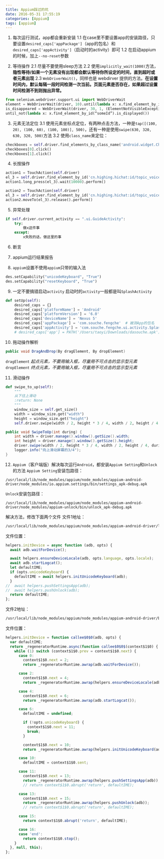```yaml
---
title: Appium踩过的坑
date: 2016-05-31 17:55:19
categories: [Appium]
tags: [appium]
---
```


1. 每次运行测试，app都会重新安装
1.1 在case里不要设置app的安装路径，只要设置``desired_caps['appPackage']``（app的包名）和``desired_caps['appActivity']``（启动时的activity）即可
1.2 在启动appium的时候，加上``--no-reset``参数

<!--more-->

2. 等待操作
2.1 尽量不要使用sleep方法
2.2 使用``implicitly_wait(1000)``方法，**隐性等待/如果一个无素没有出现都会默认等待你所设定的时间，直到超时或者元素出现**
2.3 ``WebDriverWait()``，同样也是 webdirver 提供的方法。**在设置时间内，默认每隔一段时间检测一次当前。页面元素是否存在，如果超过设置时间检测不到则抛出异常。**
``` python
from selenium.webdriver.support.ui import WebDriverWait
element = WebDriverWait(driver, 10).until(lambda x: x.find_element_by_id(“someId”))
is_disappeared = WebDriverWait(driver, 30, 1, (ElementNotVisibleException)).
until_not(lambda x: x.find_element_by_id(“someId”).is_displayed())
```

3. 元素无法定位
3.1 使用元素坐标点定位，有两种点击方法，一种是``tap([(100, 20), (100, 60), (100, 100)], 500)``，还有一种是使用``swipe(630, 320, 630, 320, 500)``方法
3.2 使用``class_name``来定位：
``` python
checkboxes = self.driver.find_elements_by_class_name('android.widget.CheckBox')     # 获取页面class_name为android.widget.CheckBox的所有元素，形成一个list
checkboxes[0].click()                                                               # 指定元素进行操作
checkboxes[1].click()                                                               # 指定元素进行操作
```

4. 长按操作
``` python
action1 = TouchAction(self.driver)
el_3 = self.driver.find_element_by_id('cn.highing.hichat:id/topic_voice_send')
action1.long_press(el_3).wait(10000).perform()
```

``` python
action2 = TouchAction(self.driver)
el_3 = self.driver.find_element_by_id('cn.highing.hichat:id/topic_voice_send')
action2.moveTo(el_3).release().perform()
```

5. 异常处理
``` python
if self.driver.current_activity == ".ui.GuideActivity":
    try:
        做x这件事
    except:
        x失败的话，做这里的事
```
6. 断言


7. appium运行结果报告


8. ``appium``设置不使用``appium``只带的输入法
``` python
des.setCapability("unicodeKeyboard", "True")
des.setCapability("resetKeyboard", "True")
```

9. 一定不要搞错启动``activity``
启动时的``activity``一般都是叫``SplashActivity``
``` python
def setUp(self):
    desired_caps = {}
    desired_caps['platformName'] = 'Android'
    desired_caps['platformVersion'] = '6.0'
    desired_caps['deviceName'] = 'Nexus 5'
    desired_caps['appPackage'] = 'com.souche.fengche'  # 被测App的包名
    desired_caps['appActivity'] = 'com.souche.fengche.ui.activity.SplashActivity'  # 启动时的Activity
    # desired_caps['app'] = PATH('/Users/taoyi/Downloads/dasouche.apk')
```

10. 拖动操作解析
``` java
public void DragAndDrop(By dragElement, By dropElement)
```
``dragElement`` *起点元素，不要用输入框，尽量用不可点击的显示型元素*
``dropElement`` *终点元素，不要用输入框，尽量用不可点击的显示型元素*

11. 滑动操作
``` python
def swipe_to_up(self):
    """
    从下往上滑动
    :return: None
    """
    window_size = self.get_size()
    width = window_size.get("width")
    height = window_size.get("height")
    self.driver.swipe(width / 2, height * 3 / 4, width / 2, height / 4, 500)
```

``` java
public void SwipeToUp(int during) {
	int width = driver.manage().window().getSize().width;
	int height = driver.manage().window().getSize().height;
	driver.swipe(width / 2, height * 3 / 4, width / 2, height / 4, during);
	logger.info("向上滑动屏幕的3/4");
}
```

12. ``Appium``（客户端版）解决每次运行``Android``，都安装``Appium Setting``和``Unlock``的方法
``Appium Setting``安装包路径：
```
/usr/local/lib/node_modules/appium/node_modules/appium-android-driver/node_modules/io.appium.settings/bin/settings_apk-debug.apk
```
``Unlock``安装包路径：
```
/usr/local/lib/node_modules/appium/node_modules/appium-android-driver/node_modules/appium-unlock/bin/unlock_apk-debug.apk
```
解决方法，修改下面两个文件
文件1地址：
``` bash
/usr/local/lib/node_modules/appium/node_modules/appium-android-driver/lib/android-helpers.js
```
文件位置：
``` js
helpers.initDevice = async function (adb, opts) {
  await adb.waitForDevice();

  await helpers.ensureDeviceLocale(adb, opts.language, opts.locale);
  await adb.startLogcat();
  let defaultIME;
  if (opts.unicodeKeyboard) {
    defaultIME = await helpers.initUnicodeKeyboard(adb);
  }
//  await helpers.pushSettingsApp(adb);                                         # 注释掉
//  await helpers.pushUnlock(adb);                                              # 注释掉
  return defaultIME;
};
```
文件2地址：
``` bash
/usr/local/lib/node_modules/appium/node_modules/appium-android-driver/build/lib/android-helpers.js
```
文件位置：
``` js
helpers.initDevice = function callee$0$0(adb, opts) {
  var defaultIME;
  return _regeneratorRuntime.async(function callee$0$0$(context$1$0) {
    while (1) switch (context$1$0.prev = context$1$0.next) {
      case 0:
        context$1$0.next = 2;
        return _regeneratorRuntime.awrap(adb.waitForDevice());

      case 2:
        context$1$0.next = 4;
        return _regeneratorRuntime.awrap(helpers.ensureDeviceLocale(adb, opts.language, opts.locale));

      case 4:
        context$1$0.next = 6;
        return _regeneratorRuntime.awrap(adb.startLogcat());

      case 6:
        defaultIME = undefined;

        if (!opts.unicodeKeyboard) {
          context$1$0.next = 11;
          break;
        }

        context$1$0.next = 10;
        return _regeneratorRuntime.awrap(helpers.initUnicodeKeyboard(adb));

      case 10:
        defaultIME = context$1$0.sent;

      case 11:
        context$1$0.next = 13;
        return _regeneratorRuntime.awrap(helpers.pushSettingsApp(adb));
        // return context$1$0.abrupt('return', defaultIME);                     # 添加新的 return，相当于跳过该步骤

      case 13:
        context$1$0.next = 15;
        return _regeneratorRuntime.awrap(helpers.pushUnlock(adb));
        // return context$1$0.abrupt('return', defaultIME);                     # 添加新的 return，相当于跳过该步骤

      case 15:
        return context$1$0.abrupt('return', defaultIME);

      case 16:
      case 'end':
        return context$1$0.stop();
    }
  }, null, this);
};
```
